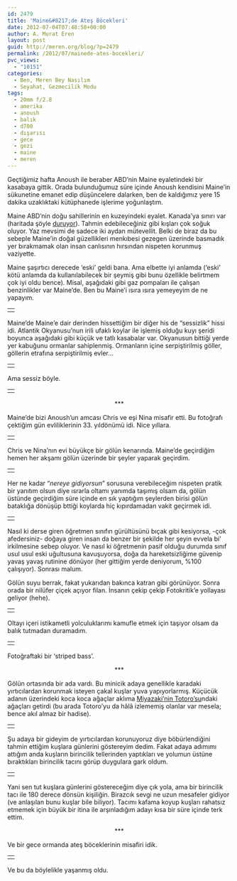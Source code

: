 ```yaml
---
id: 2479
title: 'Maine&#8217;de Ateş Böcekleri'
date: 2012-07-04T07:48:58+00:00
author: A. Murat Eren
layout: post
guid: http://meren.org/blog/?p=2479
permalink: /2012/07/mainede-ates-bocekleri/
pvc_views:
  - "10151"
categories:
  - Ben, Meren Bey Nasılım
  - Seyahat, Gezmecilik Modu
tags:
  - 20mm f/2.8
  - amerika
  - anoush
  - balık
  - d700
  - dışarısı
  - gece
  - gezi
  - maine
  - meren
---
```

Geçtiğimiz hafta Anoush ile beraber ABD&#8217;nin Maine eyaletindeki bir kasabaya gittik. Orada bulunduğumuz süre içinde Anoush kendisini Maine&#8217;in sükunetine emanet edip düşüncelere dalarken, ben de kaldığımız yere 15 dakika uzaklıktaki kütüphanede işlerime yoğunlaştım.

Maine ABD&#8217;nin doğu sahillerinin en kuzeyindeki eyalet. Kanada&#8217;ya sınırı var (haritada şöyle [duruyor](http://tinyurl.com/899vmgv)). Tahmin edebileceğiniz gibi kışları çok soğuk oluyor. Yaz mevsimi de sadece iki aydan mütevellit. Belki de biraz da bu sebeple Maine&#8217;in doğal güzellikleri menkıbesi gezegen üzerinde basmadık yer bırakmamak olan insan canlısının hırsından nispeten korunmuş vaziyette.

Maine şaşırtıcı derecede &#8216;eski&#8217; geldi bana. Ama elbette iyi anlamda (&#8216;eski&#8217; kötü anlamda da kullanılabilecek bir şeymiş gibi bunu özellikle belirtmem çok iyi oldu bence). Misal, aşağıdaki gibi gaz pompaları ile çalışan benzinlikler var Maine&#8217;de. Ben bu Maine&#8217;i ısıra ısıra yemeyeyim de ne yapayım.

<table width="100%" border="0">
  <tr>
    <td align="center">
      <img alt="" src="http://meren.org/wp-content/gallery/maine/maine-01.jpg" border="0" />
    </td>
  </tr>
</table>

Maine&#8217;de Maine&#8217;e dair derinden hissettiğim bir diğer his de &#8220;sessizlik&#8221; hissi idi. Atlantik Okyanusu&#8217;nun irili ufaklı koylar ile işlemiş olduğu kuyı şeridi boyunca aşağıdaki gibi küçük ve tatlı kasabalar var. Okyanusun bittiği yerde yer kabuğunu ormanlar sahiplenmiş. Ormanların içine serpiştirilmiş göller, göllerin etrafına serpiştirilmiş evler&#8230;

<table width="100%" border="0">
  <tr>
    <td align="center">
      <img alt="" src="http://meren.org/wp-content/gallery/maine/maine-02.jpg" border="0" />
    </td>
  </tr>
</table>

Ama sessiz böyle.

<table width="100%" border="0">
  <tr>
    <td align="center">
      <img alt="" src="http://meren.org/wp-content/gallery/maine/maine-03.jpg" border="0" />
    </td>
  </tr>
</table>

<p style="text-align: center;">
  ***
</p>

Maine&#8217;de bizi Anoush&#8217;un amcası Chris ve eşi Nina misafir etti. Bu fotoğrafı çektiğim gün evliliklerinin 33. yıldönümü idi. Nice yıllara.

<table width="100%" border="0">
  <tr>
    <td align="center">
      <img alt="" src="http://meren.org/wp-content/gallery/maine/maine-04.jpg" border="0" />
    </td>
  </tr>
</table>

Chris ve Nina&#8217;nın evi büyükçe bir gölün kenarında. Maine&#8217;de geçirdiğim hemen her akşamı gölün üzerinde bir şeyler yaparak geçirdim.

<table width="100%" border="0">
  <tr>
    <td align="center">
      <img alt="" src="http://meren.org/wp-content/gallery/maine/maine-05.jpg" border="0" />
    </td>
  </tr>
</table>

Her ne kadar &#8220;_nereye gidiyorsun_&#8221; sorusuna verebileceğim nispeten pratik bir yanıtım olsun diye ısrarla oltamı yanımda taşımış olsam da, gölün üstünde geçirdiğim süre içinde en sık yaptığım şeylerden birisi gölün bataklığa dönüşüp bttiği koylarda hiç kıpırdamadan vakit geçirmek idi.

<table width="100%" border="0">
  <tr>
    <td align="center">
      <img alt="" src="http://meren.org/wp-content/gallery/maine/maine-11.jpg" border="0" />
    </td>
  </tr>
</table>

Nasıl ki derse giren öğretmen sınıfın gürültüsünü bıçak gibi kesiyorsa, -çok afedersiniz- doğaya giren insan da benzer bir şekilde her şeyin evvela bi&#8217; irkilmesine sebep oluyor. Ve nasıl ki öğretmenin pasif olduğu durumda sınıf usul usul eski uğultusuna kavuşuyorsa, doğa da hareketsizliğime güvenip yavaş yavaş rutinine dönüyor (her gittiğim yerde deniyorum, %100 çalışıyor). Sonrası malum.

Gölün suyu berrak, fakat yukarıdan bakınca katran gibi görünüyor. Sonra orada bir nilüfer çiçek açıyor filan. İnsanın çekip çekip Fotokritik&#8217;e yollayası geliyor (hehe).

<table width="100%" border="0">
  <tr>
    <td align="center">
      <img alt="" src="http://meren.org/wp-content/gallery/maine/maine-12.jpg" border="0" />
    </td>
  </tr>
</table>

Oltayı içeri istikametli yolculuklarımı kamufle etmek için taşıyor olsam da balık tutmadan duramadım.

<table width="100%" border="0">
  <tr>
    <td align="center">
      <img alt="" src="http://meren.org/wp-content/gallery/maine/maine-09.jpg" border="0" />
    </td>
  </tr>
</table>

Fotoğraftaki bir &#8216;striped bass&#8217;.

<p style="text-align: center;">
  ***
</p>

Gölün ortasında bir ada vardı. Bu minicik adaya genellikle karadaki yırtıcılardan korunmak isteyen çakal kuşlar yuva yapıyorlarmış. Küçücük adanın üzerindeki koca koca ağaçlar aklıma [Miyazaki&#8217;nin Totoro&#8217;su](http://www.imdb.com/title/tt0096283/)ndaki ağaçları getirdi (bu arada Totoro&#8217;yu da hâlâ izlememiş olanlar var mesela; bence akıl almaz bir hadise).

<table width="100%" border="0">
  <tr>
    <td align="center">
      <img alt="" src="http://meren.org/wp-content/gallery/maine/maine-06.jpg" border="0" />
    </td>
  </tr>
</table>

Şu adaya bir gideyim de yırtıcılardan korunuyoruz diye böbürlendiğini tahmin ettiğim kuşlara günlerini göstereyim dedim. Fakat adaya adımımı attığım anda kuşların birincilik tellerinden yaptıkları ve yolumun üstüne bıraktıkları birincilik tacını görüp duygulara gark oldum.

<table width="100%" border="0">
  <tr>
    <td align="center">
      <img alt="" src="http://meren.org/wp-content/gallery/maine/maine-07.jpg" border="0" />
    </td>
  </tr>
</table>

Yani sen tut kuşlara günlerini göstereceğim diye çık yola, ama bir birincilik tacı ile 180 derece dönsün kişiliğin. Birazcık sevgi ne uzun mesafeler gidiyor (ve anlaşılan bunu kuşlar bile biliyor). Tacımı kafama koyup kuşları rahatsız etmemek için büyük bir itina ile arşınladığım adayı kısa bir süre içinde terk ettim.

<p style="text-align: center;">
  ***
</p>

Ve bir gece ormanda ateş böceklerinin misafiri idik.

<table width="100%" border="0">
  <tr>
    <td align="center">
      <img alt="" src="http://meren.org/wp-content/gallery/maine/maine-14.jpg" border="0" />
    </td>
  </tr>
</table>

Ve bu da böylelikle yaşanmış oldu.

&nbsp;

&nbsp;